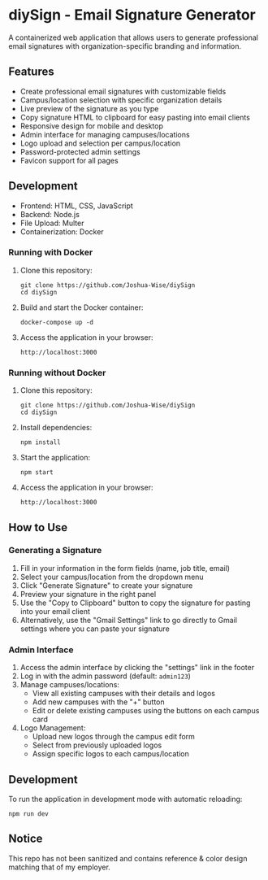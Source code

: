 # diySign - Email Signature Generator

A containerized web application that allows users to generate professional email signatures with organization-specific branding and information.

## Features

- Create professional email signatures with customizable fields
- Campus/location selection with specific organization details
- Live preview of the signature as you type
- Copy signature HTML to clipboard for easy pasting into email clients
- Responsive design for mobile and desktop
- Admin interface for managing campuses/locations
- Logo upload and selection per campus/location
- Password-protected admin settings
- Favicon support for all pages

## Development

- Frontend: HTML, CSS, JavaScript
- Backend: Node.js
- File Upload: Multer
- Containerization: Docker

### Running with Docker

1. Clone this repository:
   ```
   git clone https://github.com/Joshua-Wise/diySign
   cd diySign
   ```

2. Build and start the Docker container:
   ```
   docker-compose up -d
   ```

3. Access the application in your browser:
   ```
   http://localhost:3000
   ```

### Running without Docker

1. Clone this repository:
   ```
   git clone https://github.com/Joshua-Wise/diySign
   cd diySign
   ```

2. Install dependencies:
   ```
   npm install
   ```

3. Start the application:
   ```
   npm start
   ```

4. Access the application in your browser:
   ```
   http://localhost:3000
   ```

## How to Use

### Generating a Signature

1. Fill in your information in the form fields (name, job title, email)
2. Select your campus/location from the dropdown menu
3. Click "Generate Signature" to create your signature
4. Preview your signature in the right panel
5. Use the "Copy to Clipboard" button to copy the signature for pasting into your email client
6. Alternatively, use the "Gmail Settings" link to go directly to Gmail settings where you can paste your signature

### Admin Interface

1. Access the admin interface by clicking the "settings" link in the footer
2. Log in with the admin password (default: `admin123`)
3. Manage campuses/locations:
   - View all existing campuses with their details and logos
   - Add new campuses with the "+" button
   - Edit or delete existing campuses using the buttons on each campus card
4. Logo Management:
   - Upload new logos through the campus edit form
   - Select from previously uploaded logos
   - Assign specific logos to each campus/location

## Development

To run the application in development mode with automatic reloading:

```
npm run dev
```

## Notice

This repo has not been sanitized and contains reference & color design matching that of my employer.